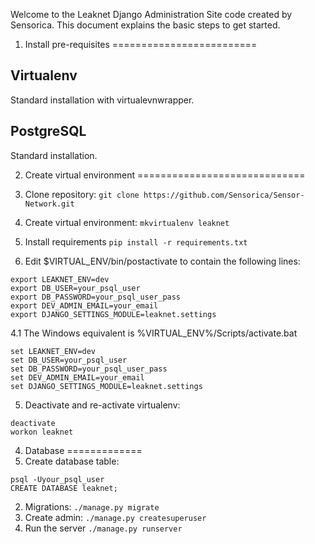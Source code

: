 Welcome to the Leaknet Django Administration Site code created by Sensorica. This document explains
the basic steps to get started. 

1. Install pre-requisites
=========================

Virtualenv
----------
Standard installation with virtualevnwrapper.

PostgreSQL
----------
Standard installation.


2. Create virtual environment
=============================

1. Clone repository: ``git clone https://github.com/Sensorica/Sensor-Network.git``
2. Create virtual environment: ``mkvirtualenv leaknet``
3. Install requirements ``pip install -r requirements.txt``
4. Edit $VIRTUAL_ENV/bin/postactivate to contain the following lines:

```
export LEAKNET_ENV=dev
export DB_USER=your_psql_user
export DB_PASSWORD=your_psql_user_pass
export DEV_ADMIN_EMAIL=your_email
export DJANGO_SETTINGS_MODULE=leaknet.settings
```
4.1 The Windows equivalent is %VIRTUAL_ENV%/Scripts/activate.bat
```
set LEAKNET_ENV=dev
set DB_USER=your_psql_user
set DB_PASSWORD=your_psql_user_pass
set DEV_ADMIN_EMAIL=your_email
set DJANGO_SETTINGS_MODULE=leaknet.settings
```


5. Deactivate and re-activate virtualenv:

```
deactivate
workon leaknet
```

4. Database
=============
1. Create database table:

```
psql -Uyour_psql_user
CREATE DATABASE leaknet;
```

2. Migrations: ``./manage.py migrate``
3. Create admin: ``./manage.py createsuperuser``
4. Run the server ``./manage.py runserver``
